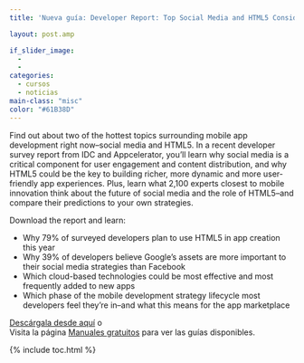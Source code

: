 ```yaml
---
title: 'Nueva guía: Developer Report: Top Social Media and HTML5 Considerations for Mobile App Success'

layout: post.amp

if_slider_image:
  -
  -
categories:
  - cursos
  - noticias
main-class: "misc"
color: "#61B38D"
---
```

[<amp-img src="/assets/img/2012/08/w_appc01c1.gif" alt="Developer Report: Top Social Media and HTML5 Considerations for Mobile App Success" title="Developer Report: Top Social Media and HTML5 Considerations for Mobile App Success" width="114px" height="150px" />][1]

Find out about two of the hottest topics surrounding mobile app development right now&#8211;social media and HTML5. In a recent developer survey report from IDC and Appcelerator, you&#8217;ll learn why social media is a critical component for user engagement and content distribution, and why HTML5 could be the key to building richer, more dynamic and more user-friendly app experiences. Plus, learn what 2,100 experts closest to mobile innovation think about the future of social media and the role of HTML5&#8211;and compare their predictions to your own strategies.

Download the report and learn:

  * Why 79% of surveyed developers plan to use HTML5 in app creation this year
  * Why 39% of developers believe Google&#8217;s assets are more important to their social media strategies than Facebook
  * Which cloud-based technologies could be most effective and most frequently added to new apps
  * Which phase of the mobile development strategy lifecycle most developers feel they&#8217;re in&#8211;and what this means for the app marketplace

[Descárgala desde aquí][1] o  
Visita la página [Manuales gratuitos][2] para ver las guías disponibles.



 [1]: http://elbauldelprogramador.tradepub.com/c/pubRD.mpl?sr=oc&_t=oc:&pc;=w_appc01/prgm.cgi
 [2]: /manuales-gratuitos/

{% include toc.html %}
